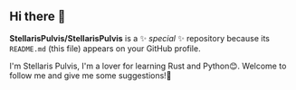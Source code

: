 ## Hi there 👋

**StellarisPulvis/StellarisPulvis** is a ✨ _special_ ✨ repository because its `README.md` (this file) appears on your GitHub profile.

I'm Stellaris Pulvis, I'm a lover for learning Rust and Python😊. Welcome to follow me and give me some suggestions!👏

<!--
Here are some ideas to get you started:

- 🔭 I’m currently working on ...
- 🌱 I’m currently learning Rust
- 👯 I’m looking to collaborate on ...
- 🤔 I’m looking for help with ...
- 💬 Ask me about ...
- 📫 How to reach me: ...
- 😄 Pronouns: ...
- ⚡ Fun fact: ...
-->
